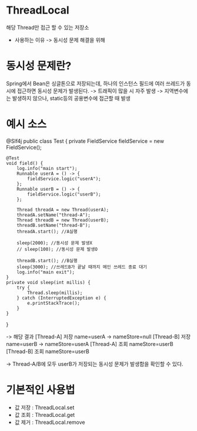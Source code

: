 # ThreadLocal

해당 Thread만 접근 할 수 있는 저장소

* 사용하는 이유
-> 동시성 문제 해결을 위해

# 동시성 문제란?
Spring에서 Bean은 싱글톤으로 저장되는데, 하나의 인스턴스 필드에 여러 쓰레드가 동시에 접근하면 동시성 문제가 발생된다.
-> 트래픽이 많을 시 자주 발생
-> 지역변수에는 발생하지 않으나, static등의 공용변수에 접근할 때 발생

# 예시 소스
@Slf4j
public class Test {
	private FieldService fieldService = new FieldService();
    
	@Test
	void field() {
		log.info("main start");
		Runnable userA = () -> {
			fieldService.logic("userA");
		};
		Runnable userB = () -> {
			fieldService.logic("userB");
		};
        
		Thread threadA = new Thread(userA);
		threadA.setName("thread-A");
		Thread threadB = new Thread(userB);
		threadB.setName("thread-B");
		threadA.start(); //A실행
        
		sleep(2000); //동시성 문제 발생X
		// sleep(100); //동시성 문제 발생O
        
		threadB.start(); //B실행
		sleep(3000); //쓰레드B가 끝날 때까지 메인 쓰레드 종료 대기
		log.info("main exit");
	}
	private void sleep(int millis) {
		try {
			Thread.sleep(millis);
		} catch (InterruptedException e) {
			e.printStackTrace();
		}
	}
 } 

-> 해당 결과
[Thread-A] 저장 name=userA -> nameStore=null
[Thread-B] 저장 name=userB -> nameStore=userA
[Thread-A] 조회 nameStore=userB
[Thread-B] 조회 nameStore=userB

-> Thread-A/B에 모두 userB가 저장되는 동시성 문제가 발생함을 확인할 수 있다.


# 기본적인 사용법
- 값 저장 : ThreadLocal.set
- 값 조회 : ThreadLocal.get
- 값 제거 : ThreadLocal.remove
